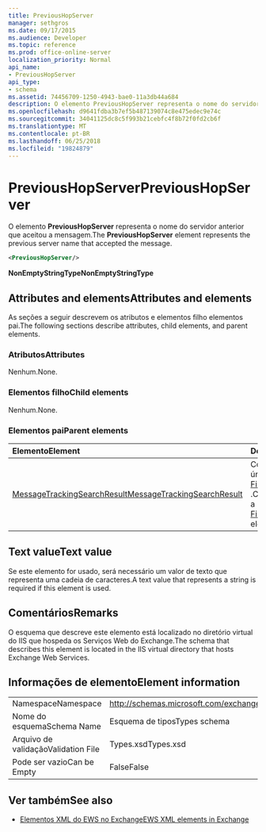 ```yaml
---
title: PreviousHopServer
manager: sethgros
ms.date: 09/17/2015
ms.audience: Developer
ms.topic: reference
ms.prod: office-online-server
localization_priority: Normal
api_name:
- PreviousHopServer
api_type:
- schema
ms.assetid: 74456709-1250-4943-bae0-11a3db44a684
description: O elemento PreviousHopServer representa o nome do servidor anterior que aceitou a mensagem.
ms.openlocfilehash: d9641fdba3b7ef5b487139074c8e475edec9e74c
ms.sourcegitcommit: 34041125dc8c5f993b21cebfc4f8b72f0fd2cb6f
ms.translationtype: MT
ms.contentlocale: pt-BR
ms.lasthandoff: 06/25/2018
ms.locfileid: "19824879"
---
```

# <a name="previoushopserver"></a><span data-ttu-id="3430f-103">PreviousHopServer</span><span class="sxs-lookup"><span data-stu-id="3430f-103">PreviousHopServer</span></span>

<span data-ttu-id="3430f-104">O elemento **PreviousHopServer** representa o nome do servidor anterior que aceitou a mensagem.</span><span class="sxs-lookup"><span data-stu-id="3430f-104">The **PreviousHopServer** element represents the previous server name that accepted the message.</span></span> 
  
```XML
<PreviousHopServer/>
```

 <span data-ttu-id="3430f-105">**NonEmptyStringType**</span><span class="sxs-lookup"><span data-stu-id="3430f-105">**NonEmptyStringType**</span></span>
## <a name="attributes-and-elements"></a><span data-ttu-id="3430f-106">Attributes and elements</span><span class="sxs-lookup"><span data-stu-id="3430f-106">Attributes and elements</span></span>

<span data-ttu-id="3430f-107">As seções a seguir descrevem os atributos e elementos filho elementos pai.</span><span class="sxs-lookup"><span data-stu-id="3430f-107">The following sections describe attributes, child elements, and parent elements.</span></span>
  
### <a name="attributes"></a><span data-ttu-id="3430f-108">Atributos</span><span class="sxs-lookup"><span data-stu-id="3430f-108">Attributes</span></span>

<span data-ttu-id="3430f-109">Nenhum.</span><span class="sxs-lookup"><span data-stu-id="3430f-109">None.</span></span>
  
### <a name="child-elements"></a><span data-ttu-id="3430f-110">Elementos filho</span><span class="sxs-lookup"><span data-stu-id="3430f-110">Child elements</span></span>

<span data-ttu-id="3430f-111">Nenhum.</span><span class="sxs-lookup"><span data-stu-id="3430f-111">None.</span></span>
  
### <a name="parent-elements"></a><span data-ttu-id="3430f-112">Elementos pai</span><span class="sxs-lookup"><span data-stu-id="3430f-112">Parent elements</span></span>

|<span data-ttu-id="3430f-113">**Elemento**</span><span class="sxs-lookup"><span data-stu-id="3430f-113">**Element**</span></span>|<span data-ttu-id="3430f-114">**Descrição**</span><span class="sxs-lookup"><span data-stu-id="3430f-114">**Description**</span></span>|
|:-----|:-----|
|[<span data-ttu-id="3430f-115">MessageTrackingSearchResult</span><span class="sxs-lookup"><span data-stu-id="3430f-115">MessageTrackingSearchResult</span></span>](messagetrackingsearchresult.md) <br/> |<span data-ttu-id="3430f-116">Contém um resultado de mensagem única de um elemento [FindMessageTrackingReportResponse](findmessagetrackingreportresponse.md) .</span><span class="sxs-lookup"><span data-stu-id="3430f-116">Contains a single message result for a [FindMessageTrackingReportResponse](findmessagetrackingreportresponse.md) element.</span></span>  <br/> |
   
## <a name="text-value"></a><span data-ttu-id="3430f-117">Text value</span><span class="sxs-lookup"><span data-stu-id="3430f-117">Text value</span></span>

<span data-ttu-id="3430f-118">Se este elemento for usado, será necessário um valor de texto que representa uma cadeia de caracteres.</span><span class="sxs-lookup"><span data-stu-id="3430f-118">A text value that represents a string is required if this element is used.</span></span>
  
## <a name="remarks"></a><span data-ttu-id="3430f-119">Comentários</span><span class="sxs-lookup"><span data-stu-id="3430f-119">Remarks</span></span>

<span data-ttu-id="3430f-120">O esquema que descreve este elemento está localizado no diretório virtual do IIS que hospeda os Serviços Web do Exchange.</span><span class="sxs-lookup"><span data-stu-id="3430f-120">The schema that describes this element is located in the IIS virtual directory that hosts Exchange Web Services.</span></span>
  
## <a name="element-information"></a><span data-ttu-id="3430f-121">Informações de elemento</span><span class="sxs-lookup"><span data-stu-id="3430f-121">Element information</span></span>

|||
|:-----|:-----|
|<span data-ttu-id="3430f-122">Namespace</span><span class="sxs-lookup"><span data-stu-id="3430f-122">Namespace</span></span>  <br/> |http://schemas.microsoft.com/exchange/services/2006/types  <br/> |
|<span data-ttu-id="3430f-123">Nome do esquema</span><span class="sxs-lookup"><span data-stu-id="3430f-123">Schema Name</span></span>  <br/> |<span data-ttu-id="3430f-124">Esquema de tipos</span><span class="sxs-lookup"><span data-stu-id="3430f-124">Types schema</span></span>  <br/> |
|<span data-ttu-id="3430f-125">Arquivo de validação</span><span class="sxs-lookup"><span data-stu-id="3430f-125">Validation File</span></span>  <br/> |<span data-ttu-id="3430f-126">Types.xsd</span><span class="sxs-lookup"><span data-stu-id="3430f-126">Types.xsd</span></span>  <br/> |
|<span data-ttu-id="3430f-127">Pode ser vazio</span><span class="sxs-lookup"><span data-stu-id="3430f-127">Can be Empty</span></span>  <br/> |<span data-ttu-id="3430f-128">False</span><span class="sxs-lookup"><span data-stu-id="3430f-128">False</span></span>  <br/> |
   
## <a name="see-also"></a><span data-ttu-id="3430f-129">Ver também</span><span class="sxs-lookup"><span data-stu-id="3430f-129">See also</span></span>



- [<span data-ttu-id="3430f-130">Elementos XML do EWS no Exchange</span><span class="sxs-lookup"><span data-stu-id="3430f-130">EWS XML elements in Exchange</span></span>](ews-xml-elements-in-exchange.md)

